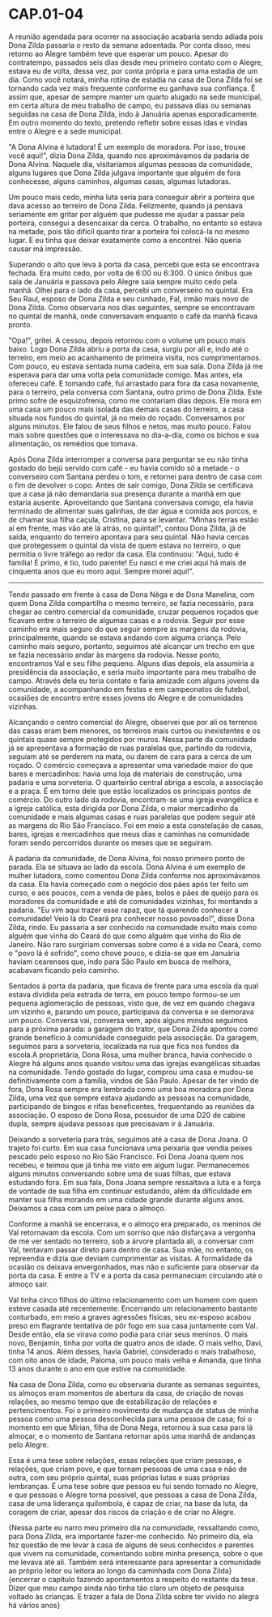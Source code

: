 # CAP.01-04

A reunião agendada para ocorrer na associação acabaria sendo adiada pois Dona Zilda passaria o resto da semana adoentada. Por conta disso, meu retorno ao Alegre também teve que esperar um pouco. Apesar do contratempo, passados seis dias desde meu primeiro contato com o Alegre, estava eu de volta, dessa vez, por conta própria e para uma estadia de um dia. Como você notará, minha rotina de estadia na casa de Dona Zilda foi se tornando cada vez mais frequente conforme eu ganhava sua confiança. É assim que, apesar de sempre manter um quarto alugado na sede municipal, em certa altura de meu trabalho de campo, eu passava dias ou semanas seguidas na casa de Dona Zilda, indo à Januária apenas esporadicamente. Em outro momento do texto, pretendo refletir sobre essas idas e vindas entre o Alegre e a sede municipal. 

"A Dona Alvina é lutadora! É um exemplo de moradora. Por isso, trouxe você aqui!", dizia Dona Zilda, quando nos aproximávamos da padaria de Dona Alvina. Naquele dia, visitaríamos algumas pessoas da comunidade, alguns lugares que Dona Zilda julgava importante que alguém de fora conhecesse, alguns caminhos, algumas casas, algumas lutadoras. 

Um pouco mais cedo, minha luta seria para conseguir abrir a porteira que dava acesso ao terreiro de Dona Zilda. Felizmente, quando já pensava seriamente em gritar por alguém que pudesse me ajudar a passar pela porteira, consegui a desencaixar da cerca. O trabalho, no entanto só estava na metade, pois tão difícil quanto tirar a porteira foi colocá-la no mesmo lugar. E eu tinha que deixar exatamente como a encontrei. Não queria causar má impressão.  

Superando o alto que leva à porta da casa, percebi que esta se encontrava fechada. Era muito cedo, por volta de 6:00 ou 6:300. O único ônibus que saía de Januária e passava pelo Alegre saia sempre muito cedo pela manhã. Olhei para o lado da casa, percebi um converseiro no quintal. Era Seu Raul, esposo de Dona Zilda e seu cunhado, Fal, irmão mais novo de Dona Zilda. Como observaria nos dias seguintes, sempre se encontravam no quintal de manhã, onde conversavam enquanto o café da manhã ficava pronto.

"Opa!", gritei. A cessou, depois retornou com o volume um pouco mais baixo. Logo Dona Zilda abriu a porta da casa, surgiu por ali e, indo até o terreiro, em meio ao acanhamento de primeira visita, nos cumprimentamos. Com pouco, eu
estava sentada numa cadeira, em sua sala. Dona Zilda já me esperava para dar uma volta pela comunidade comigo. Mas antes, ela ofereceu café. E tomando café, fui arrastado para
fora da casa novamente, para o terreiro, pela conversa com Santana, outro primo de Dona Zilda. Este primo sofre de esquizofrenia, como me contariam dias depois. Ele mora em uma casa um pouco mais isolada das demais casas do terreiro, a casa situada nos fundos do quintal, já no meio do roçado. Conversamos por alguns minutos. Ele falou de seus filhos e netos, mas muito pouco. Falou mais sobre questões que o interessava no dia-a-dia, como os bichos e sua alimentação, os
remédios que tomava.

Após Dona Zilda interromper a conversa para perguntar se eu não tinha gostado do bejú servido com café - eu havia comido só a metade - o converseiro com Santana perdeu o tom, e retornei para dentro de casa com o fim de devolver o copo. Antes de sair comigo, Dona Zilda se certificava que a casa já não demandaria sua presença durante a manhã em que estaria ausente. Aproveitando que Santana conversava comigo, ela havia terminado de alimentar suas galinhas, de dar água e comida aos porcos, e de chamar sua filha caçula, Cristina, para se levantar. “Minhas terras estão aí em frente, mas vão até lá atrás, no quintal!", contou Dona Zilda, já de saída, enquanto do terreiro apontava para seu quintal. Não havia cercas que protegessem o quintal da vista de quem estava no terreiro, o que permitia o livre tráfego ao redor da casa. Ela continuou: "Aqui, tudo é família! É primo, é tio, tudo parente! Eu nasci e me criei aqui há mais de cinquenta anos que eu moro aqui. Sempre morei aqui!”.

*** 

Tendo passado em frente à casa de Dona Nêga e de Dona Manelina, com quem Dona Zilda compartilha o mesmo terreiro, se fazia necessário, para chegar ao centro comercial da comunidade, cruzar pequenos roçados que ficavam entre o terreiro de algumas casas e a rodovia. Seguir por esse caminho era mais seguro do que seguir sempre às margens da rodovia, principalmente, quando se estava andando com alguma criança. Pelo caminho mais seguro, portanto, seguimos até alcançar um trecho em que se fazia necessário andar às margens da rodovia. Nesse ponto, encontramos Val e seu filho pequeno. Alguns dias depois, ela assumiria a presidência da associação, e seria muito importante para meu trabalho de campo. Através dela eu teria contato e faria amizade com alguns jovens da comunidade, a acompanhando em festas e em campeonatos de futebol, ocasiões de encontro entre esses jovens do Alegre e de comunidades vizinhas.

Alcançando o centro comercial do Alegre, observei que por ali os terrenos das casas eram bem menores, os terreiros mais curtos ou inexistentes e os quintais quase sempre protegidos por muros. Nessa parte da comunidade já se apresentava a formação de ruas paralelas que, partindo da rodovia, seguiam até se perderem na mata, ou darem de cara para a cerca de um roçado. O comércio começava a apresentar uma variedade maior do que bares e mercadinhos: havia uma loja de materiais de construção, uma padaria e uma sorveteria. O quarteirão central abriga a escola, a associação e a praça. É em torno dele que estão localizados os principais pontos de comércio. Do outro lado da rodovia, encontram-se uma igreja evangélica e a igreja católica, esta dirigida por Dona Zilda, o maior mercadinho da comunidade e mais algumas casas e ruas paralelas que podem seguir até as margens do Rio São Francisco. Foi em meio a esta constelação de casas, bares, igrejas e mercadinhos que meus dias e caminhas na comunidade foram sendo percorridos durante os meses que se seguiram.

A padaria da comunidade, de Dona Alvina, foi nosso primeiro ponto de parada. Ela se situava ao lado da escola. Dona Alvina é um exemplo de mulher lutadora, como comentou Dona Zilda conforme nos aproximávamos da casa. Ela havia começado com o negócio dos pães após ter feito um curso, e aos poucos, com a venda de pães, bolos e pães de queijo para os moradores da comunidade e até de comunidades vizinhas, foi montando a padaria. "Eu vim aqui trazer esse rapaz, que tá querendo conhecer a comunidade! Veio lá do Ceará pra conhecer nosso povoado!", disse Dona Zilda, rindo. Eu passaria a ser conhecido na comunidade muito mais como alguém que vinha do Ceará do que como alguém que vinha do Rio de Janeiro. Não raro surgiriam conversas sobre como é a vida no Ceará, como o "povo lá é sofrido", como chove pouco, e dizia-se que em Januária haviam cearenses que, indo para São Paulo em busca de melhora, acabavam ficando pelo caminho.

Sentados à porta da padaria, que ficava de frente para uma escola da qual estava dividida pela estrada de terra, em pouco tempo formou-se um pequena aglomeração de pessoas, visto que, de vez em quando chegava um vizinho e, parando um pouco, participava da conversa e se demorava um pouco. Conversa vai, conversa vem, após alguns minutos seguimos para a próxima parada: a garagem do trator, que Dona Zilda apontou como grande benefício à comunidade conseguido pela associação. Da garagem, seguimos para a sorveteria, localizada na rua que fica nos fundos da escola.A proprietária, Dona Rosa, uma mulher branca, havia conhecido o Alegre há alguns anos quando visitou uma das igrejas evangélicas situadas na comunidade. Tendo gostado do lugar, comprou uma casa e mudou-se definitivamente com a família, vindos de São Paulo. Apesar de ter vindo de fora, Dona Rosa sempre era lembrada como uma boa moradora por Dona Zilda, uma vez que sempre estava ajudando as pessoas na comunidade, participando de bingos e rifas beneficentes, frequentando as reuniões da associação. O esposo de Dona Rosa, possuidor de uma D20 de cabine dupla, sempre ajudava pessoas que precisavam ir à Januária.

Deixando a sorveteria para trás, seguimos até a casa de Dona Joana. O trajeto foi curto. Em sua casa funcionava uma peixaria que vendia peixes pescado pelo esposo no Rio São Francisco. Foi Dona Joana quem nos recebeu, e teimou que já tinha me visto em algum lugar. Permanecemos alguns minutos conversando sobre uma de suas filhas, que estava estudando fora. Em sua fala, Dona Joana sempre ressaltava a luta e a força de vontade de sua filha em continuar estudando, além da dificuldade em manter sua filha morando em uma cidade grande durante alguns anos. Deixamos a casa com um peixe para o almoço.

Conforme a manhã se encerrava, e o almoço era preparado, os meninos de Val retornavam da escola. Com um sorriso que não disfarçava a vergonha de me ver sentado no terreiro, sob a árvore plantada ali, a conversar com Val, tentavam passar direto para dentro de casa. Sua mãe, no entanto, os repreendia e dizia que deviam cumprimentar as visitas. A formalidade da ocasião os deixava envergonhados, mas não o suficiente para observar da porta da casa. E entre a TV e a porta da casa permaneciam circulando até o almoço sair.

Val tinha cinco filhos do último relacionamento com um homem com quem esteve casada até recentemente. Encerrando um relacionamento bastante conturbado, em meio a graves agressões físicas, seu ex-esposo acabou preso em flagrante tentativa de pôr fogo em sua casa juntamente com Val. Desde então, ela se virava como podia para criar seus meninos. O mais novo, Benjamin, tinha por volta de quatro anos de idade. O mais velho, Davi, tinha 14 anos. Além desses, havia Gabriel, considerado o mais trabalhoso, com oito anos de idade, Paloma, um pouco mais velha e Amanda, que tinha 13 anos durante o ano em que estive na comunidade.

Na casa de Dona Zilda, como eu observaria durante as semanas seguintes, os almoços eram momentos de abertura da casa, de criação de novas relações, ao mesmo tempo que de estabilização de relações e pertencimentos. Foi o primeiro movimento de mudança de status de minha pessoa como uma pessoa desconhecida para uma pessoa de casa; foi o momento em que Mirian, filha de Dona Nega, retornou à sua casa para lá almoçar, e o momento de Santana retornar após uma manhã de andanças pelo Alegre.

Essa é uma tese sobre relações, essas relações que criam pessoas, e relações, que criam povo, e que tornam pessoas de uma casa e não de outra, com seu próprio quintal, suas próprias lutas e suas próprias lembranças. É uma tese sobre que pessoa eu fui sendo tornado no Alegre, e que pessoas o Alegre torna possível, que pessoas a casa de Dona Zilda, casa de uma liderança quilombola, é capaz de criar, na base da luta, da coragem de criar, apesar dos riscos da criação e de criar no Alegre.



{Nessa parte eu narro meu primeiro dia na comunidade, ressaltando como, para Dona Zilda, era importante fazer-me conhecido. No primeiro dia, ela fez questão de me levar à casa de alguns de seus conhecidos e parentes que vivem na comunidade, comentando sobre minha presença, sobre o que me levava até ali. Também será interessante para apresentar a comunidade ao próprio leitor ou leitora ao longo da caminhada com Dona Zilda}
{encerrar o capítulo fazendo apontamentos a respeito do restante da tese. Dizer que meu campo ainda não tinha tão claro um objeto de pesquisa voltado às crianças. E trazer a fala de Dona Zilda sobre ter vivido no alegra há vários anos}
